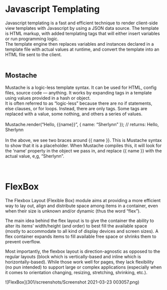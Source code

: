 # Javascript Templating
 Javascript templating is a fast and efficient technique to render client-side view templates with Javascript by using a JSON data source. The template is HTML markup, with added templating tags that will either insert variables or run programming logic.
 <br>
 The template engine then replaces variables and instances declared in a template file with actual values at runtime, and convert the template into an HTML file sent to the client.
 <br>
 <br>

## Mostache
 Mustache is a logic-less template syntax. It can be used for HTML, config files, source code — anything. It works by expanding tags in a template using values provided in a hash or object.
 <br>
 It is often referred to as “logic-less” because there are no if statements, else clauses, or for loops. Instead, there are only tags. Some tags are replaced with a value, some nothing, and others a series of values.
 <br>
 <br>
 Mustache.render(“Hello, {{name}}”, { name: “Sherlynn” });
 // returns: Hello, Sherlynn
 <br>
 <br>
 In the above, we see two braces around {{ name }}. This is Mustache syntax to show that it is a placeholder. When Mustache compiles this, it will look for the ‘name’ property in the object we pass in, and replace {{ name }} with the actual value, e,g, “Sherlynn”.
 <br>
 <br>
 <br>

# FlexBox
 The Flexbox Layout (Flexible Box) module aims at providing a more efficient way to lay out, align and distribute space among items in a container, even when their size is unknown and/or dynamic (thus the word “flex”).

 The main idea behind the flex layout is to give the container the ability to alter its items’ width/height (and order) to best fill the available space (mostly to accommodate to all kind of display devices and screen sizes). A flex container expands items to fill available free space or shrinks them to prevent overflow.

 Most importantly, the flexbox layout is direction-agnostic as opposed to the regular layouts (block which is vertically-based and inline which is horizontally-based). While those work well for pages, they lack flexibility (no pun intended) to support large or complex applications (especially when it comes to orientation changing, resizing, stretching, shrinking, etc.).

 ![FlexBox](301/screenshots/Screenshot 2021-03-23 003057.png)